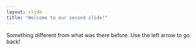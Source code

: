 ```yaml
---
layout: slide
title: "Welcome to our second slide!"
---
```

Something different from what was there before. 
Use the left arrow to go back!
